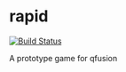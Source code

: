 # rapid

[![Build Status][travis-badge]][travis-url]

A prototype game for qfusion

[travis-badge]: https://travis-ci.org/Qfusion/rapid.svg?branch=master
[travis-url]: https://travis-ci.org/Qfusion/rapid

